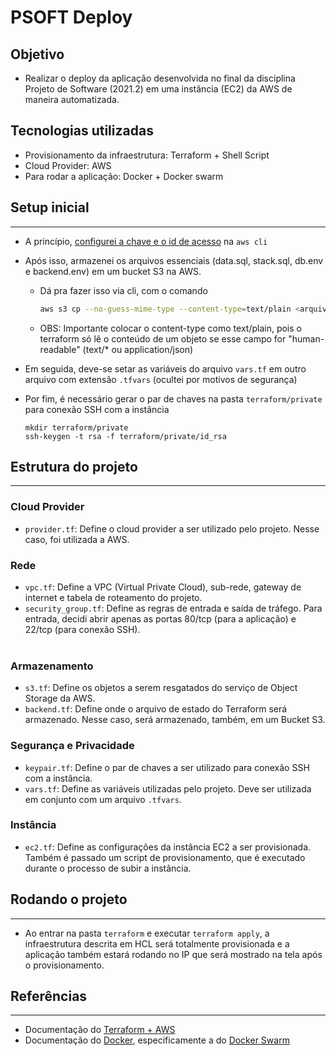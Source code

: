 # PSOFT Deploy

## Objetivo

- Realizar o deploy da aplicação desenvolvida no final da disciplina Projeto de Software (2021.2) em uma instância (EC2) da AWS de maneira automatizada.

## Tecnologias utilizadas

- Provisionamento da infraestrutura: Terraform + Shell Script
- Cloud Provider: AWS
- Para rodar a aplicação: Docker + Docker swarm

## Setup inicial
---
- A princípio, [configurei a chave e o id de acesso](https://docs.aws.amazon.com/cli/latest/userguide/cli-configure-quickstart.html) na `aws cli`
- Após isso, armazenei os arquivos essenciais (data.sql, stack.sql, db.env e backend.env) em um bucket S3 na AWS.
  - Dá pra fazer isso via cli, com o comando 
    ```bash
    aws s3 cp --no-guess-mime-type --content-type=text/plain <arquivo> s3://<nome_do_bucket>
    ```
  - OBS: Importante colocar o content-type como text/plain, pois o terraform só lê o conteúdo de um objeto se esse campo for "human-readable" (text/* ou application/json)

- Em seguida, deve-se setar as variáveis do arquivo `vars.tf` em outro arquivo com extensão `.tfvars` (ocultei por motivos de segurança)
- Por fim, é necessário gerar o par de chaves na pasta `terraform/private` para conexão SSH com a instância
  ```shell
  mkdir terraform/private
  ssh-keygen -t rsa -f terraform/private/id_rsa
  ```

## Estrutura do projeto
---

### Cloud Provider
- `provider.tf`: Define o cloud provider a ser utilizado pelo projeto. Nesse caso, foi utilizada a AWS.

### Rede
- `vpc.tf`: Define a VPC (Virtual Private Cloud), sub-rede, gateway de internet e tabela de roteamento do projeto.
- `security_group.tf`: Define as regras de entrada e saída de tráfego. Para entrada, decidi abrir apenas as portas 80/tcp (para a aplicação) e 22/tcp (para conexão SSH). 
<br></br>

### Armazenamento
- `s3.tf`: Define os objetos a serem resgatados do serviço de Object Storage da AWS.
- `backend.tf`: Define onde o arquivo de estado do Terraform será armazenado. Nesse caso, será armazenado, também, em um Bucket S3.

### Segurança e Privacidade
- `keypair.tf`: Define o par de chaves a ser utilizado para conexão SSH com a instância.
- `vars.tf`: Define as variáveis utilizadas pelo projeto. Deve ser utilizada em conjunto com um arquivo `.tfvars`.

### Instância
- `ec2.tf`: Define as configurações da instância EC2 a ser provisionada. Também é passado um script de provisionamento, que é executado durante o processo de subir a instância.

## Rodando o projeto
---
- Ao entrar na pasta `terraform` e executar `terraform apply`, a infraestrutura descrita em HCL será totalmente provisionada e a aplicação também estará rodando no IP que será mostrado na tela após o provisionamento.

## Referências
---
- Documentação do [Terraform + AWS](https://registry.terraform.io/providers/hashicorp/aws/latest/docs)
- Documentação do [Docker](https://docs.docker.com/), especificamente a do [Docker Swarm](https://docs.docker.com/get-started/orchestration/#enable-docker-swarm)